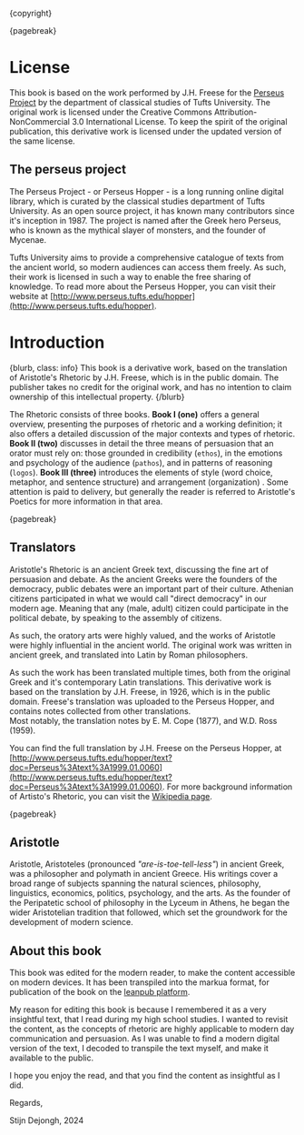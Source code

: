 {copyright}

{pagebreak}

# License

This book is based on the work performed by J.H. Freese for the [Perseus Project](http://www.perseus.tufts.edu/hopper) by the department of
classical studies of Tufts University. The original work is licensed under the Creative Commons Attribution-NonCommercial 3.0 International License.
To keep the spirit of the original publication, this derivative work is licensed under the updated version of the same license.

## The perseus project

The Perseus Project - or Perseus Hopper - is a long running online digital library, which is curated by the classical studies department of Tufts
University.
As an open source project, it has known many contributors since it's inception in 1987. The project is named after the Greek hero Perseus, who
is known as the mythical slayer of monsters, and the founder of Mycenae.

Tufts University aims to provide a comprehensive catalogue of texts from the ancient world, so modern audiences can access them freely.
As such, their work is licensed in such a way to enable the free sharing of knowledge.
To read more about the Perseus Hopper, you can visit their website at [http://www.perseus.tufts.edu/hopper](http://www.perseus.tufts.edu/hopper).

# Introduction

{blurb, class: info}
This book is a derivative work, based on the translation of Aristotle's Rhetoric by J.H. Freese, which is in the public domain.
The publisher takes no credit for the original work, and has no intention to claim ownership of this intellectual property.
{/blurb}

The Rhetoric consists of three books. **Book I (one)** offers a general overview, presenting the purposes of rhetoric and a working definition; it
also offers a detailed discussion of the major contexts and types of rhetoric. **Book II (two)** discusses in detail the three means of persuasion
that an orator must rely on: those grounded in credibility (`ethos`), in the emotions and psychology of the audience (`pathos`), and in patterns
of reasoning (`logos`). **Book III (three)** introduces the elements of style (word choice, metaphor, and sentence structure) and arrangement
(organization) . Some attention is paid to delivery, but generally the reader is referred to Aristotle's Poetics for more information in that area.

{pagebreak}

## Translators

Aristotle's Rhetoric is an ancient Greek text, discussing the fine art of persuasion and debate.
As the ancient Greeks were the founders of the democracy, public debates were an important part of their culture.
Athenian citizens participated in what we would call "direct democracy" in our modern age. Meaning that any (male, adult) citizen could
participate in the political debate, by speaking to the assembly of citizens.

As such, the oratory arts were highly valued, and the works of Aristotle were highly influential in the ancient world.
The original work was written in ancient greek, and translated into Latin by Roman philosophers.

As such the work has been translated multiple times, both from the original Greek and it's contemporary Latin translations.
This derivative work is based on the translation by J.H. Freese, in 1926, which is in the public domain.
Freese's translation was uploaded to the Perseus Hopper, and contains notes collected from other translations.  
Most notably, the translation notes by E. M. Cope (1877), and W.D. Ross (1959).

You can find the full translation by J.H. Freese on the Perseus Hopper,
at [http://www.perseus.tufts.edu/hopper/text?doc=Perseus%3Atext%3A1999.01.0060](http://www.perseus.tufts.edu/hopper/text?doc=Perseus%3Atext%3A1999.01.0060).
For more background information of Artisto's Rhetoric, you can visit the [Wikipedia page](https://en.wikipedia.org/wiki/Rhetoric_(Aristotle)).

{pagebreak}
## Aristotle

Aristotle, Aristoteles (pronounced *"are-is-toe-tell-less"*) in ancient Greek, was a philosopher and polymath in ancient Greece.
His writings cover a broad range of subjects spanning the natural sciences, philosophy, linguistics, economics, politics, psychology, and the arts.
As the founder of the Peripatetic school of philosophy in the Lyceum in Athens, he began the wider Aristotelian tradition that followed, which set
the groundwork for the development of modern science.

## About this book

This book was edited for the modern reader, to make the content accessible on modern devices.
It has been transpiled into the markua format, for publication of the book on the [leanpub platform](https://leanpub.com).

My reason for editing this book is because I remembered it as a very insightful text, that I read during my high school studies.
I wanted to revisit the content, as the concepts of rhetoric are highly applicable to modern day communication and persuasion.
As I was unable to find a modern digital version of the text, I decoded to transpile the text myself, and make it available to the public.

I hope you enjoy the read, and that you find the content as insightful as I did.

Regards,

Stijn Dejongh, 2024
